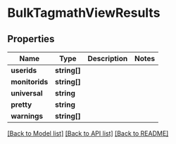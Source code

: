 # BulkTagmathViewResults

## Properties
Name | Type | Description | Notes
------------ | ------------- | ------------- | -------------
**userids** | **string[]** |  | 
**monitorids** | **string[]** |  | 
**universal** | **string** |  | 
**pretty** | **string** |  | 
**warnings** | **string[]** |  | 

[[Back to Model list]](../README.md#documentation-for-models) [[Back to API list]](../README.md#documentation-for-api-endpoints) [[Back to README]](../README.md)


